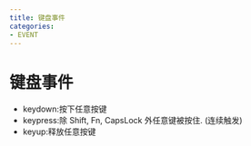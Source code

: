 ```yaml
---
title: 键盘事件
categories: 
- EVENT
---
```


# 键盘事件

- keydown:按下任意按键
- keypress:除 Shift, Fn, CapsLock 外任意键被按住. (连续触发)
- keyup:释放任意按键


